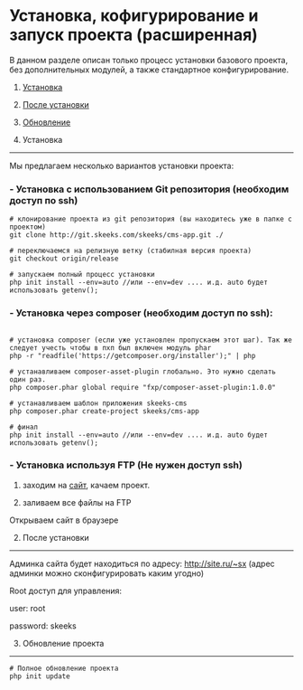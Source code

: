 Установка, кофигурирование и запуск проекта (расширенная)
========================================================
В данном разделе описан только процесс установки базового проекта, без дополнительных модулей, а также стандартное конфигурирование.

 1) [Установка](#1)
 
 2) [После установки](#2)
 
 3) [Обновление](#3)
 
 
1) Установка
----------------------------------------
Мы предлагаем несколько вариантов установки проекта:

### - Установка с использованием Git репозитория (необходим доступ по ssh)

~~~
# клонирование проекта из git репозитория (вы находитесь уже в папке с проектом)
git clone http://git.skeeks.com/skeeks/cms-app.git ./

# переключаемся на релизную ветку (стабилная версия проекта)
git checkout origin/release

# запускаем полный процесс установки
php init install --env=auto //или --env=dev .... и.д. auto будет использовать getenv();
~~~

### - Установка через composer (необходим доступ по ssh):

~~~

# установка composer (если уже установлен пропускаем этот шаг). Так же следует учесть чтобы в пхп был включен модуль phar 
php -r "readfile('https://getcomposer.org/installer');" | php

# устанавливаем composer-asset-plugin глобально. Это нужно сделать один раз.
php composer.phar global require "fxp/composer-asset-plugin:1.0.0"

# устанавливаем шаблон приложения skeeks-cms
php composer.phar create-project skeeks/cms-app

# финал
php init install --env=auto //или --env=dev .... и.д. auto будет использовать getenv();
~~~


### - Установка используя FTP (Не нужен доступ ssh)

1) заходим на [сайт](http://git.skeeks.com/skeeks/cms-app.git), качаем проект.

2) заливаем все файлы на FTP

Открываем сайт в браузере


2) После установки
-------

Админка сайта будет находиться по адресу: http://site.ru/~sx (адрес админки можно сконфигурировать каким угодно)

Root доступ для управления:

user: root

password: skeeks



3) Обновление проекта
-------

~~~
# Полное обновление проекта
php init update
~~~


